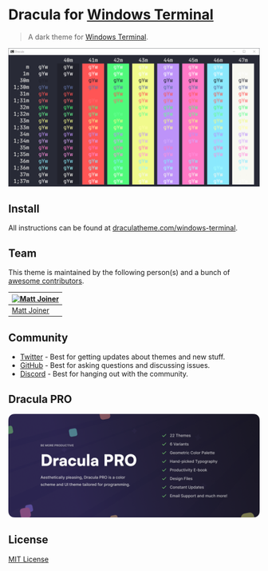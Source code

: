 # Dracula for [Windows Terminal](https://github.com/microsoft/terminal)

> A dark theme for [Windows Terminal](https://github.com/microsoft/terminal).

![Screenshot](./screenshot.png)

## Install

All instructions can be found at [draculatheme.com/windows-terminal](https://draculatheme.com/windows-terminal).

## Team

This theme is maintained by the following person(s) and a bunch of [awesome contributors](https://github.com/dracula/windows-terminal/graphs/contributors).

| [![Matt Joiner](https://avatars0.githubusercontent.com/u/95755?s=60&v=4)](https://github.com/thismat) |
| ----------------------------------------------------------------------------------------------------- |
| [Matt Joiner](https://github.com/thismat)                                                             |

## Community

- [Twitter](https://twitter.com/draculatheme) - Best for getting updates about themes and new stuff.
- [GitHub](https://github.com/dracula/dracula-theme/discussions) - Best for asking questions and discussing issues.
- [Discord](https://draculatheme.com/discord-invite) - Best for hanging out with the community.

## Dracula PRO

[![Dracula PRO](./dracula-pro.png)](https://draculatheme.com/pro)

## License

[MIT License](./LICENSE)
